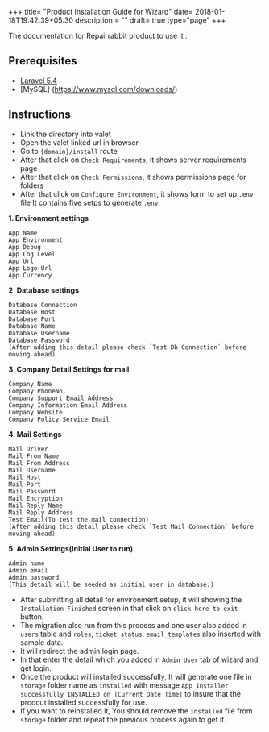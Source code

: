 +++
title= "Product Installation Guide for Wizard"
date= 2018-01-18T19:42:39+05:30
description = ""
draft= true
type="page"
+++

The documentation for Repairrabbit product to use it :

## Prerequisites

* [Laravel 5.4](http://laravel.com/)
* [MySQL] (https://www.mysql.com/downloads/)

## Instructions

* Link the directory into valet
* Open the valet linked url in browser
* Go to `{domain}/install` route
* After that click on `Check Requirements`, it shows server requirements page
* After that click on `Check Permissions`, it shows permissions page for folders
* After that click on `Configure Environment`, it shows form to set up `.env` file
    It contains five setps to generate `.env`:

**1. Environment settings**
```
App Name
App Environment
App Debug
App Log Level
App Url
App Logo Url
App Currency
```

**2. Database settings**
```
Database Connection
Database Host
Database Port
Database Name
Database Username
Database Password
(After adding this detail please check `Test Db Connection` before moving ahead)
```

**3. Company Detail Settings for mail**
```
Company Name
Company PhoneNo.
Company Support Email Address
Company Information Email Address
Company Website
Company Policy Service Email
```

**4. Mail Settings**
```
Mail Driver
Mail From Name
Mail From Address
Mail Username
Mail Host
Mail Port
Mail Password
Mail Encryption
Mail Reply Name
Mail Reply Address
Test Email(To test the mail connection)
(After adding this detail please check `Test Mail Connection` before moving ahead)
```

**5. Admin Settings(Initial User to run)**
```
Admin name
Admin email
Admin password
(This detail will be seeded as initial user in database.)
```

* After submitting all detail for environment setup, it will showing the `Installation Finished` screen in that click on `click here to exit` button.
* The migration also run from this process and one user also added in `users` table and `roles`, `ticket_status`, `email_templates` also inserted with sample data.
* It will redirect the admin login page.
* In that enter the detail which you added in  `Admin User` tab of wizard and get login.
* Once the product will installed successfully, It will generate one file in `storage` folder name as `installed` with message `App Installer successfully INSTALLED on [Current Date Time]` to insure that the prodcut installed successfully for use.
* If you want to reinstalled it, You should remove the `installed` file from `storage` folder and repeat the previous process again to get it.

